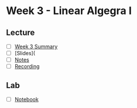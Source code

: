 # Week 3 - Linear Algegra I

## Lecture
- [ ] [Week 3 Summary]()
- [ ] [Slides](
- [ ] [Notes]()
- [ ] [Recording]()

## Lab
- [ ] [Notebook]()
